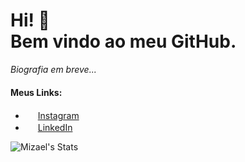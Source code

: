 # Hi! 👋<br>Bem vindo ao meu GitHub.

_Biografia em breve..._

#### Meus Links:
* <img src="https://image.flaticon.com/icons/svg/2111/2111463.svg" width="16"> [Instagram][meu-insta]
* <img src="https://image.flaticon.com/icons/svg/1409/1409945.svg" width="16"> [LinkedIn][meu-in]

[meu-insta]: https://www.instagram.com/mizael.br/
[meu-in]: https://www.linkedin.com/in/mizael-silva-2b92b015b/

![Mizael's Stats](https://github-readme-stats.vercel.app/api?username=mizaelc&theme=dark&show_icons=true)


<!--
**mizaelc/mizaelc** is a ✨ _special_ ✨ repository because its `README.md` (this file) appears on your GitHub profile.

Here are some ideas to get you started:

- 🔭 I’m currently working on ...
- 🌱 I’m currently learning ...
- 👯 I’m looking to collaborate on ...
- 🤔 I’m looking for help with ...
- 💬 Ask me about ...
- 📫 How to reach me: ...
- 😄 Pronouns: ...
- ⚡ Fun fact: ...
![myWeb Card](https://github-readme-stats.vercel.app/api/pin/?username=mizaelc&repo=myPython&theme=nord)
-->
